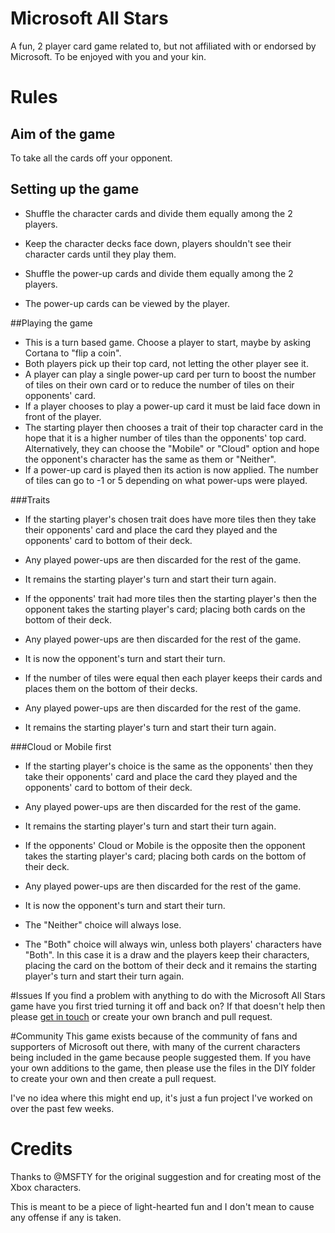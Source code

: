 # Microsoft All Stars
A fun, 2 player card game related to, but not affiliated with or endorsed by Microsoft. To be enjoyed with you and your kin.

# Rules

## Aim of the game
To take all the cards off your opponent.

## Setting up the game

* Shuffle the character cards and divide them equally among the 2 players.
* Keep the character decks face down, players shouldn't see their character cards until they play them.

* Shuffle the power-up cards and divide them equally among the 2 players.
* The power-up cards can be viewed by the player.

##Playing the game

* This is a turn based game. Choose a player to start, maybe by asking Cortana to "flip a coin". 
* Both players pick up their top card, not letting the other player see it.
* A player can play a single power-up card per turn to boost the number of tiles on their own card or to reduce the number of tiles on their opponents' card.
* If a player chooses to play a power-up card it must be laid face down in front of the player.
* The starting player then chooses a trait of their top character card in the hope that it is a higher number of tiles than the opponents' top card. Alternatively, they can choose the "Mobile" or "Cloud" option and hope the opponent's character has the same as them or "Neither". 
* If a power-up card is played then its action is now applied. The number of tiles can go to -1 or 5 depending on what power-ups were played. 

###Traits
* If the starting player's chosen trait does have more tiles then they take their opponents' card and place the card they played and the opponents' card to bottom of their deck.
* Any played power-ups are then discarded for the rest of the game.
* It remains the starting player's turn and start their turn again.

* If the opponents' trait had more tiles then the starting player's then the opponent takes the starting player's card; placing both cards on the bottom of their deck.
* Any played power-ups are then discarded for the rest of the game.
* It is now the opponent's turn and start their turn.

* If the number of tiles were equal then each player keeps their cards and places them on the bottom of their decks.
* Any played power-ups are then discarded for the rest of the game.
* It remains the starting player's turn and start their turn again.

###Cloud or Mobile first
* If the starting player's choice is the same as the opponents' then they take their opponents' card and place the card they played and the opponents' card to bottom of their deck.
* Any played power-ups are then discarded for the rest of the game.
* It remains the starting player's turn and start their turn again.

* If the opponents' Cloud or Mobile is the opposite then the opponent takes the starting player's card; placing both cards on the bottom of their deck.
* Any played power-ups are then discarded for the rest of the game.
* It is now the opponent's turn and start their turn.

* The "Neither" choice will always lose.
* The "Both" choice will always win, unless both players' characters have "Both". In this case it is a draw and the players keep their characters, placing the card on the bottom of their deck and it remains the starting player's turn and start their turn again.

#Issues
If you find a problem with anything to do with the Microsoft All Stars game have you first tried turning it off and back on? If that doesn't help then please [get in touch](http://twitter.com/michaelgillett) or create your own branch and pull request.

#Community
This game exists because of the community of fans and supporters of Microsoft out there, with many of the current characters being included in the game because people suggested them. 
If you have your own additions to the game, then please use the files in the DIY folder to create your own and then create a pull request.

I've no idea where this might end up, it's just a fun project I've worked on over the past few weeks.

# Credits
Thanks to @MSFTY for the original suggestion and for creating most of the Xbox characters.

This is meant to be a piece of light-hearted fun and I don't mean to cause any offense if any is taken.
